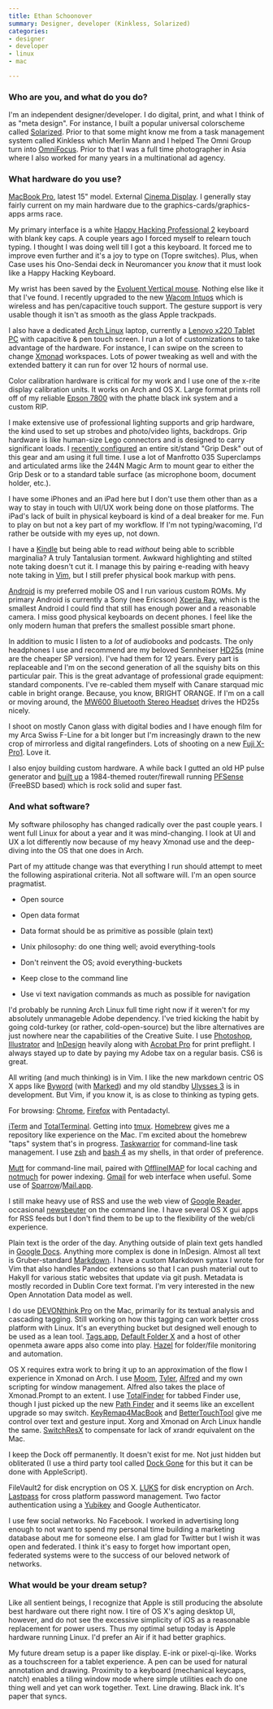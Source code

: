 ```yaml
---
title: Ethan Schoonover
summary: Designer, developer (Kinkless, Solarized)
categories:
- designer
- developer
- linux
- mac

---
```


### Who are you, and what do you do?

I'm an independent designer/developer. I do digital, print, and what I think of as "meta design". For instance, I built a popular universal colorscheme called [Solarized][]. Prior to that some might know me from a task management system called Kinkless which Merlin Mann and I helped The Omni Group turn into [OmniFocus][]. Prior to that I was a full time photographer in Asia where I also worked for many years in a multinational ad agency.

### What hardware do you use?

[MacBook Pro][macbook-pro], latest 15" model. External [Cinema Display][cinema-display]. I generally stay fairly current on my main hardware due to the graphics-cards/graphics-apps arms race.

My primary interface is a white [Happy Hacking Professional 2][happy-hacking-keyboard] keyboard with blank key caps. A couple years ago I forced myself to relearn touch typing. I thought I was doing well till I got a this keyboard. It forced me to improve even further and it's a joy to type on (Topre switches). Plus, when Case uses his Ono-Sendai deck in Neuromancer you *know* that it must look like a Happy Hacking Keyboard.

My wrist has been saved by the [Evoluent Vertical mouse][verticalmouse]. Nothing else like it that I've found. I recently upgraded to the new [Wacom Intuos][intuos] which is wireless and has pen/capacitive touch support. The gesture support is very usable though it isn't as smooth as the glass Apple trackpads.

I also have a dedicated [Arch Linux][arch-linux] laptop, currently a [Lenovo x220 Tablet PC][thinkpad-x220] with capacitive & pen touch screen. I run a lot of customizations to take advantage of the hardware. For instance, I can swipe on the screen to change [Xmonad][] workspaces. Lots of power tweaking as well and with the extended battery it can run for over 12 hours of normal use.

Color calibration hardware is critical for my work and I use one of the x-rite display calibration units. It works on Arch and OS X. Large format prints roll off of my reliable [Epson 7800][stylus-pro-7800] with the phatte black ink system and a custom RIP.

I make extensive use of professional lighting supports and grip hardware, the kind used to set up strobes and photo/video lights, backdrops. Grip hardware is like human-size Lego connectors and is designed to carry significant loads. I [recently configured](http://www.youtube.com/watch?v=ySEBqNAnyjk "A video of Ethan setting up a Grip Desk.") an entire sit/stand "Grip Desk" out of this gear and am using it full time. I use a lot of Manfrotto 035 Superclamps and articulated arms like the 244N Magic Arm to mount gear to either the Grip Desk or to a standard table surface (as microphone boom, document holder, etc.).

I have some iPhones and an iPad here but I don't use them other than as a way to stay in touch with UI/UX work being done on those platforms. The iPad's lack of built in physical keyboard is kind of a deal breaker for me. Fun to play on but not a key part of my workflow. If I'm not typing/wacoming, I'd rather be outside with my eyes up, not down.

I have a [Kindle][] but being able to read *without* being able to scribble marginalia? A truly Tantalusian torment. Awkward highlighting and stilted note taking doesn't cut it. I manage this by pairing e-reading with heavy note taking in [Vim][], but I still prefer physical book markup with pens.

[Android][] is my preferred mobile OS and I run various custom ROMs. My primary Android is currently a Sony (nee Ericsson) [Xperia Ray][xperia-ray], which is the smallest Android I could find that still has enough power and a reasonable camera. I miss good physical keyboards on decent phones. I feel like the only modern human that prefers the smallest possible smart phone.

In addition to music I listen to a *lot* of audiobooks and podcasts. The only headphones I use and recommend are my beloved Sennheiser [HD25s][hd25sp] (mine are the cheaper SP version). I've had them for 12 years. Every part is replaceable and I'm on the second generation of all the squishy bits on this particular pair. This is the great advantage of professional grade equipment: standard components. I've re-cabled them myself with Canare starquad mic cable in bright orange. Because, you know, BRIGHT ORANGE. If I'm on a call or moving around, the [MW600 Bluetooth Stereo Headset][mw600] drives the HD25s nicely.

I shoot on mostly Canon glass with digital bodies and I have enough film for my Arca Swiss F-Line for a bit longer but I'm increasingly drawn to the new crop of mirrorless and digital rangefinders. Lots of shooting on a new [Fuji X-Pro1][x-pro1]. Love it.

I also enjoy building custom hardware. A while back I gutted an old HP pulse generator and [built up](http://www.flickr.com/photos/ejas/4876509244/in/set-72157624629593889/ "A photo of Ethan's custom router.") a 1984-themed router/firewall running [PFSense][] (FreeBSD based) which is rock solid and super fast.

### And what software?

My software philosophy has changed radically over the past couple years. I went full Linux for about a year and it was mind-changing. I look at UI and UX a lot differently now because of my heavy Xmonad use and the deep-diving into the OS that one does in Arch.

Part of my attitude change was that everything I run should attempt to meet the following aspirational criteria. Not all software will. I'm an open source pragmatist.

* Open source

* Open data format

* Data format should be as primitive as possible (plain text)

* Unix philosophy: do one thing well; avoid everything-tools

* Don't reinvent the OS; avoid everything-buckets

* Keep close to the command line

* Use vi text navigation commands as much as possible for navigation

I'd probably be running Arch Linux full time right now if it weren't for my absolutely unmanageble Adobe dependency. I've tried kicking the habit by going cold-turkey (or rather, cold-open-source) but the libre alternatives are just nowhere near the capabilities of the Creative Suite. I use [Photoshop][], [Illustrator][] and [InDesign][] heavily along with [Acrobat Pro][acrobat] for print preflight. I always stayed up to date by paying my Adobe tax on a regular basis. CS6 is great.

All writing (and much thinking) is in Vim. I like the new markdown centric OS X apps like [Byword][] (with [Marked][]) and my old standby [Ulysses 3][ulysses] is in development. But Vim, if you know it, is as close to thinking as typing gets.

For browsing: [Chrome][], [Firefox][] with Pentadactyl.

[iTerm][iterm2] and [TotalTerminal][]. Getting into [tmux][]. [Homebrew][] gives me a repository like experience on the Mac. I'm excited about the homebrew "taps" system that's in progress. [Taskwarrior][] for command-line task management. I use [zsh][] and [bash 4][bash] as my shells, in that order of preference.

[Mutt][] for command-line mail, paired with [OfflineIMAP][] for local caching and [notmuch][] for power indexing. [Gmail][] for web interface when useful. Some use of [Sparrow][]/[Mail.app][mail].

I still make heavy use of RSS and use the web view of [Google Reader][google-reader], occasional [newsbeuter][] on the command line. I have several OS X gui apps for RSS feeds but I don't find them to be up to the flexibility of the web/cli experience.

Plain text is the order of the day. Anything outside of plain text gets handled in [Google Docs][google-docs]. Anything more complex is done in InDesign. Almost all text is Gruber-standard [Markdown][]. I have a custom Markdown syntax I wrote for Vim that also handles Pandoc extensions so that I can push material out to Hakyll for various static websites that update via git push. Metadata is mostly recorded in Dublin Core text format. I'm very interested in the new Open Annotation Data model as well.

I do use [DEVONthink Pro][devonthink] on the Mac, primarily for its textual analysis and cascading tagging. Still working on how this tagging can work better cross platform with Linux. It's an everything bucket but designed well enough to be used as a lean tool. [Tags.app][tags], [Default Folder X][default-folder-x] and a host of other openmeta aware apps also come into play. [Hazel][] for folder/file monitoring and automation.

OS X requires extra work to bring it up to an approximation of the flow I experience in Xmonad on Arch. I use [Moom][], [Tyler][tyler-wm], [Alfred][] and my own scripting for window management. Alfred also takes the place of Xmonad.Prompt to an extent. I use [TotalFinder][] for tabbed Finder use, though I just picked up the new [Path Finder][path-finder] and it seems like an excellent upgrade so may switch. [KeyRemap4MacBook][] and [BetterTouchTool][] give me control over text and gesture input. Xorg and Xmonad on Arch Linux handle the same. [SwitchResX][] to compensate for lack of xrandr equivalent on the Mac.

I keep the Dock off permanently. It doesn't exist for me. Not just hidden but obliterated (I use a third party tool called [Dock Gone][dock-gone] for this but it can be done with AppleScript).

FileVault2 for disk encryption on OS X. [LUKS][] for disk encryption on Arch. [Lastpass][] for cross platform password management. Two factor authentication using a [Yubikey][] and Google Authenticator.

I use few social networks. No Facebook. I worked in advertising long enough to not want to spend my personal time building a marketing database about me for someone else. I am glad for Twitter but I wish it was open and federated. I think it's easy to forget how important open, federated systems were to the success of our beloved network of networks.

### What would be your dream setup?

Like all sentient beings, I recognize that Apple is still producing the absolute best hardware out there right now. I tire of OS X's aging desktop UI, however, and do not see the excessive simplicity of iOS as a reasonable replacement for power users. Thus my optimal setup today is Apple hardware running Linux. I'd prefer an Air if it had better graphics.

My future dream setup is a paper like display. E-ink or pixel-qi-like. Works as a touchscreen for a tablet experience. A pen can be used for natural annotation and drawing. Proximity to a keyboard (mechanical keycaps, natch) enables a tiling window mode where simple utilities each do one thing well and yet can work together. Text. Line drawing. Black ink. It's paper that syncs.

[cinema-display]: https://en.wikipedia.org/wiki/Apple_Cinema_Display "An LCD display."
[happy-hacking-keyboard]: https://en.wikipedia.org/wiki/Happy_Hacking_Keyboard "A computer keyboard."
[hd25sp]: https://www.amazon.com/Sennheiser-HD25SP-Over-Ear-High-Efficiency-Headphone/dp/B00006HOKN "Over the ear headphones."
[intuos]: https://www.wacom.com/en-us/products/pen-tablets/intuos "A pen tablet."
[kindle]: https://www.amazon.com/Kindle-Ereader-ebook-reader/dp/B007HCCNJU "A digital book reader."
[macbook-pro]: https://www.apple.com/macbook-pro/ "A laptop."
[mw600]: https://www.amazon.com/Ericsson-Hi-Fi-Bluetooth-Stereo-Headset/dp/B003DQ1DCM "A Bluetooth stereo headset."
[stylus-pro-7800]: https://www.epson.com/cgi-bin/Store/support/supDetail.jsp?infoType=Overview&oid=60321 "A 24 inch wide format printer."
[thinkpad-x220]: http://shop.lenovo.com/us/laptops/thinkpad/x-series/x220 "A 12.5 inch PC laptop."
[verticalmouse]: https://www.evoluent.com/vm3w.html "A unique wireless mouse."
[x-pro1]: http://www.fujifilm.com/products/digital_cameras/x/fujifilm_x_pro1/ "A 16 megapixel fancy camera."
[xperia-ray]: https://en.wikipedia.org/wiki/Sony_Ericsson_Xperia_ray "An Android-based smartphone."
[yubikey]: https://www.yubico.com/products/yubikey-hardware/yubikey/ "A USB-based tool for generating one-time passwords."
[acrobat]: https://acrobat.adobe.com/us/en/acrobat.html "Software for creating and editing PDF documents."
[alfred]: https://www.alfredapp.com/ "A launcher app for the Mac."
[android]: https://developers.google.com/android/?csw=1 "A mobile phone platform."
[arch-linux]: https://www.archlinux.org/ "A Linux distro."
[bash]: http://www.gnu.org/software/bash/ "A terminal shell."
[bettertouchtool]: https://www.boastr.net/ "Mac software to add custom multi-touch gestures."
[byword]: https://bywordapp.com/ "A full-screen writing tool for the Mac."
[chrome]: https://www.google.com/intl/en/chrome/browser/ "A WebKit-based browser, where each tab runs in its own thread."
[default-folder-x]: https://www.stclairsoft.com/DefaultFolderX/ "A Mac OS X utility for expanding the capabilities of the Open and Save dialogs."
[devonthink]: https://www.devontechnologies.com/products/devonthink/ "Software for storing all your documents, scans etc."
[dock-gone]: https://gigaom.com/2009/07/07/dock-gone-say-goodbye-to-your-dock/ "Mac software to make the Dock never appear."
[firefox]: https://www.mozilla.org/en-US/firefox/new/ "A cross-platform open-source web browser."
[gmail]: https://mail.google.com/mail/ "Web-based email."
[google-docs]: https://en.wikipedia.org/wiki/Google_Docs "A web-based office suite."
[google-reader]: https://en.wikipedia.org/wiki/Google_Reader "A web-based feed reader."
[hazel]: https://www.noodlesoft.com/ "A file organiser/housekeeper for the Mac."
[homebrew]: http://brew.sh "Command-line package manager for Mac OS X."
[illustrator]: https://www.adobe.com/products/illustrator.html "A vector graphics editor."
[indesign]: https://www.adobe.com/products/indesign.html "A desktop/web publishing application."
[iterm2]: https://iterm2.com/ "An alternative terminal application for Mac OS X."
[keyremap4macbook]: https://pqrs.org/osx/karabiner/ "Mac software for remapping the keys of your laptop."
[lastpass]: https://lastpass.com/ "A password manager."
[luks]: https://en.wikipedia.org/wiki/Linux_Unified_Key_Setup "A disk encryption system for Linux."
[mail]: https://en.wikipedia.org/wiki/Mail_(application) "The default Mac OS X mail client."
[markdown]: https://daringfireball.net/projects/markdown/ "An email-like format for marking up text."
[marked]: http://marked2app.com/ "A Markdown preview tool for Mac text editors."
[moom]: https://manytricks.com/moom/ "A Mac tool for taking control of window sizing/moving."
[mutt]: http://www.mutt.org/ "A command-line email client."
[newsbeuter]: https://newsbeuter.org/ "A command-line feed reader."
[notmuch]: https://notmuchmail.org/ "An email index and search tool."
[offlineimap]: http://www.offlineimap.org/ "A tool for syncing mail from an IMAP server."
[omnifocus]: https://www.omnigroup.com/omnifocus/ "Task management software for the Mac."
[path-finder]: http://www.cocoatech.com/pathfinder/ "A replacement for Mac OS X's Finder file browser."
[pfsense]: https://www.pfsense.org/ "A FreeBSD-based firewall/router OS."
[photoshop]: https://www.adobe.com/products/photoshop.html "A bitmap image editor."
[solarized]: https://ethanschoonover.com/solarized "A colour theme for text editors."
[sparrow]: http://www.gmail.com/intl/en/mail/help/sparrow.html "A mail client for the Mac with a funky UI."
[switchresx]: http://www.madrau.com/index.html "Mac software for switching screen resolutions."
[tags]: http://www.caseapps.com/tags/ "A Mac tool for tagging and organising files."
[taskwarrior]: https://taskwarrior.org/ "A command-line to do manager."
[tmux]: https://sourceforge.net/projects/tmux/ "A terminal multiplexer, similar to screen."
[totalfinder]: https://totalfinder.binaryage.com/ "Software that adds extra features (tabs, etc.) to Mac OS X's Finder."
[totalterminal]: https://totalterminal.binaryage.com/ "A Mac tool for bringing up a system-wide terminal window."
[tyler-wm]: https://www.macupdate.com/app/mac/42050/tyler-window-manager "A tiling window manager for Mac OS X."
[ulysses]: http://www.ulyssesapp.com/ "A writing/text editor for the Mac."
[vim]: https://www.vim.org/ "A command-line text editor."
[xmonad]: https://xmonad.org/ "A tiling window manager for X11."
[zsh]: http://www.zsh.org/ "An interactive shell and scripting language."
